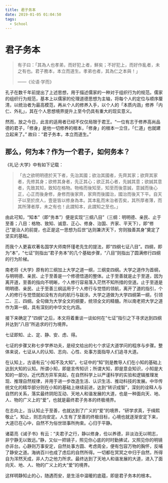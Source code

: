 ```yaml
---
title: 君子务本
date: 2019-01-05 01:04:50
tags:
  - School
---
```


# 君子务本

> 有子曰：「其為人也孝弟，而好犯上者，鮮矣；不好犯上，而好作亂者，未之有也。君子務本，本立而道生。孝弟也者，其為仁之本與！」
>
> ——《论语·学而》

孔子在数千年前提出了上述思想，用于描述儒家的一种对于组织行为的规范。儒家的组织行为规范，基本上以儒家的伦理道德思想为主轴，将每个人的定位与顺序厘清，以统治者为最高模范，再从个人的修养入手，以个人的「本质内涵」修养「内仁、外礼」，其在个人思想境界提升上至今仍具有重大的现实意义。

然而，放之今日，此言的适用者已经不仅仅局限于君王。“一位有志于修养高尚品德的君子，「修身」是他一切修养的根本，「修身」的根本一立住，「仁道」也就建立起来了。” 故曰：“君子务本，本立而道生。”

## 那么，何为本？作为一个君子，如何务本？

《礼记·大学》中有如下记载：

> 「古之欲明明德於天下者，先治其國；欲治其國者，先齊其家；欲齊其家者，先修其身；欲修其身者，先正其心；欲正其心者，先誠其意；欲誠其意者，先致其知，致知在格物。物格而後知至，知至而後意誠，意誠而後心正，心正而後身修，身修而後家齊，家齊而後國治，國治而後天下平。自天子以至於庶人，壹是皆以修身為本。其本亂而末治者否矣，其所厚者薄，而其所薄者厚，未之有也！此謂知本，此謂知之至也。」

由此可知，“知本”（即“务本”）便是实现“三纲八目”（三纲：明明德、亲民、止于至善；八目：格物、致知、诚意、正心、修身、治国、齐家、平天下），即“修己”是治人的前提，也正是这一思想为后世“达则兼济天下，穷则独善其身”奠定了坚实的基础。

而我个人更喜欢著名国学大师南怀瑾老先生的提法，即“四纲七证八目”。四纲，即为“本”，“七证”则指出“君子务本”的几个基础步骤，“八目”则指出了圆满修行四纲的行为阶梯。

南老将《大学》原有的三纲加上大学之道一纲，三纲变四纲。大学之道作为首纲，与明明德、亲民、止于至善是一个修德悟道的整体。止于至善就是止于至道，因为离开道，至善的指向不明晰，个人修行容易落入茫然不知所措的空道。止于至道是明明德、亲民、止于至善三纲运用于个人修行与觉悟的领航，离开了道的指引，个人的修行与觉悟就如没有方向的航行与跋涉。大学之道做为大学四纲第一纲，引领二、三、四纲。全句做为大学全文的纲要，统领全文的精髓。所以南老把大学之道作为第一纲，具有深刻的中华文化内涵。

接下来确定了“四纲”之后，本文将着重谈一谈如何在“七证”指引之下寻求达到四纲并达到“八目”所追求的行为境界。

七证即知、止、定、静、安、虑、得。

七证的步骤又称七步学养功夫，是经文给出的七个求证大道学问的程序与步骤。整体来说，七证从人的认知、志向、心性、处事方面指导人们追寻大道。

在认知上，古语有云“小知不及大知”。七证中的“知”则是教导人们在小知的基础上达到大知的认知。所谓小知，即是言传知识；所谓大知，即是意会知识，小知是大知的一部分。近代西方异军突起，在自然科学上以严谨科学的实验和逻辑推理发现、推理自然规律，并用于进一步改造生活、认识生活、推动科技的发展。中华传统文化的精华部分则在小知的基础上继续前进，达到“转识成智”，深刻的诠释人与自然的关系，落实最终阴阳互动、天地人和谐发展的大道，也是一种面向天、地、人、物的广义上的“爱”，也就是最终君子务本的终极境界。

在志向上，当认知止于至善，也就达到了广义的“爱”的境界，“研学求真，于缉熙敬止”。知止，则志向安定。人生有了至善的终极目标，心境也就逐渐安定下来，大道已在心中，自然不为俗世琐事所拘束。心归于平静。

诸葛亮《诫子书》有云：“夫君子之行，静以修身，俭以养德，非淡泊无以明志，非宁静无以致远。”静，又似一把镜子，照见你心底的时时勤拂试，又照见你的明镜亦非台。心静则万事安定，自然处事方圆、考虑周全，便有包容万物的胸怀，反哺了静安之道。海纳百川也成了虑后的自然所得。一切都在冥冥之中归于自然，所得自为浑然天成，非人力之他力所求。最终达到了天地人和谐发展的大道，进入了面向天、地、人、物的广义上的大“爱”的境界。

这样明静知止的心，随遇而安，是生活中温暖的底蕴，即是君子务本的根本。
